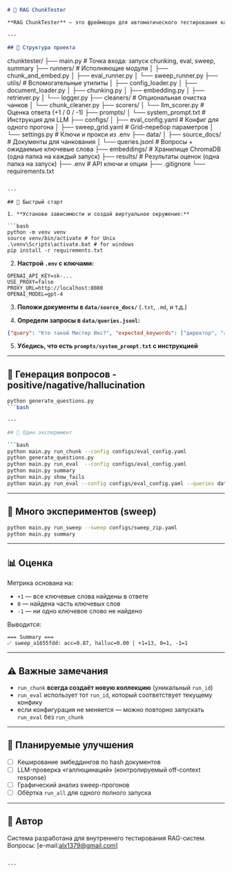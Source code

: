 
```markdown
# 🧪 RAG ChunkTester

**RAG ChunkTester** — это фреймворк для автоматического тестирования качества Retrieval-Augmented Generation систем. Он позволяет быстро оценивать влияние разных стратегий чанкования, настройки эмбеддинга, параметров ретривера и промпта.

---

## 📁 Структура проекта

```
chunktester/
├── main.py                    # Точка входа: запуск chunking, eval, sweep, summary
├── runners/                  # Исполняющие модули
│   ├── chunk\_and\_embed.py
│   ├── eval\_runner.py
│   └── sweep\_runner.py
├── utils/                    # Вспомогательные утилиты
│   ├── config\_loader.py
│   ├── document\_loader.py
│   ├── chunking.py
│   ├── embedding.py
│   ├── retriever.py
│   └── logger.py
├── cleaners/                 # Опциональная очистка чанков
│   └── chunk\_cleaner.py
├── scorers/
│   └── llm\_scorer.py         # Оценка ответа (+1 / 0 / -1)
├── prompts/
│   └── system\_prompt.txt     # Инструкция для LLM
├── configs/
│   ├── eval\_config.yaml      # Конфиг для одного прогона
│   ├── sweep\_grid.yaml       # Grid-перебор параметров
│   └── settings.py           # Ключи и прокси из .env
├── data/
│   ├── source\_docs/          # Документы для чанкования
│   └── queries.jsonl         # Вопросы + ожидаемые ключевые слова
├── embeddings/               # Хранилище ChromaDB (одна папка на каждый запуск)
├── results/                  # Результаты оценок (одна папка на запуск)
├── .env                      # API ключи и опции
├── .gitignore
└── requirements.txt
````

---

## 🚀 Быстрый старт

1. **Установи зависимости и создай виртуальное окружение:**

```bash
python -m venv venv
source venv/bin/activate # for Unix
.\venv\Scripts\activate.bat # for windows
pip install -r requirements.txt
````

2. **Настрой `.env` с ключами:**

```env
OPENAI_API_KEY=sk-...
USE_PROXY=false
PROXY_URL=http://localhost:8080
OPENAI_MODEL=gpt-4
```

3. **Положи документы в `data/source_docs/`** (`.txt`, `.md`, и т.д.)

4. **Определи запросы в `data/queries.jsonl`:**

```json
{"query": "Кто такой Мистер Икс?", "expected_keywords": ["директор", "аналитики"]}
```

5. **Убедись, что есть `prompts/system_prompt.txt` с инструкцией**

---

## 🧪 Генерация вопросов - positive/nagative/hallucination

```bash
python generate_questions.py
```bash

---

## 🧪 Один эксперимент

```bash
python main.py run_chunk --config configs/eval_config.yaml
python generate_questions.py
python main.py run_eval  --config configs/eval_config.yaml
python main.py summary
python main.py show_fails
python main.py run_eval --config configs/eval_config.yaml --queries data/failed_queries.jsonl
```

---

## 🔁 Много экспериментов (sweep)

```bash
python main.py run_sweep --sweep configs/sweep_zip.yaml
python main.py summary
```

---

## 📊 Оценка

Метрика основана на:

* `+1` — все ключевые слова найдены в ответе
* `0` — найдена часть ключевых слов
* `-1` — ни одно ключевое слово не найдено

Выводится:

```text
=== Summary ===
✅ sweep_a1655fdd: acc=0.87, halluc=0.00 | +1=13, 0=1, -1=1
```

---

## ⚠️ Важные замечания

* `run_chunk` **всегда создаёт новую коллекцию** (уникальный `run_id`)
* `run_eval` использует тот `run_id`, который соответствует текущему конфику
* если конфигурация не меняется — можно повторно запускать `run_eval` без `run_chunk`

---

## 📌 Планируемые улучшения

* [ ] Кеширование эмбеддингов по hash документов
* [ ] LLM-проверка «галлюцинаций» (контролируемый off-context response)
* [ ] Графический анализ sweep-прогонов
* [ ] Обёртка `run_all` для одного полного запуска

---

## 🤝 Автор

Система разработана для внутреннего тестирования RAG-систем.
Вопросы: [e-mail:alx1379@gmail.com]

```

---
```
